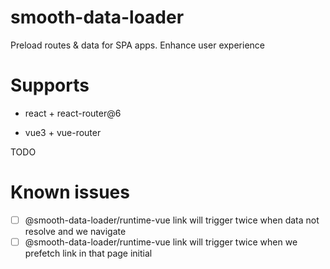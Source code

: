 # smooth-data-loader 

Preload routes & data for SPA apps. Enhance user experience

# Supports

- react + react-router@6

- vue3 + vue-router

TODO

# Known issues

- [ ] @smooth-data-loader/runtime-vue link will trigger twice when data not resolve and we navigate
- [ ] @smooth-data-loader/runtime-vue link will trigger twice when we prefetch link in that page initial
